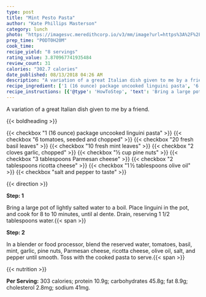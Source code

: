```yaml
---
type: post
title: "Mint Pesto Pasta"
author: "Kate Phillips Masterson"
category: lunch
photo: "https://imagesvc.meredithcorp.io/v3/mm/image?url=https%3A%2F%2Fimages.media-allrecipes.com%2Fuserphotos%2F3822935.jpg"
prep_time: "P0DT0H20M"
cook_time: 
recipe_yield: "8 servings"
rating_value: 3.870967741935484
review_count: 31
calories: "302.7 calories"
date_published: 08/13/2018 04:26 AM
description: "A variation of a great Italian dish given to me by a friend."
recipe_ingredient: ['1 (16 ounce) package uncooked linguini pasta', '6 tomatoes, seeded and chopped', '20 fresh basil leaves', '10 fresh mint leaves', '2 cloves garlic, chopped', '½ cup pine nuts', '3 tablespoons Parmesan cheese', '2 tablespoons ricotta cheese', '1\u2009½ tablespoons olive oil', 'salt and pepper to taste']
recipe_instructions: [{'@type': 'HowToStep', 'text': 'Bring a large pot of lightly salted water to a boil. Place linguini in the pot, and cook for 8 to 10 minutes, until al dente. Drain, reserving 1 1/2 tablespoons water.\n'}, {'@type': 'HowToStep', 'text': 'In a blender or food processor, blend the reserved water, tomatoes, basil, mint, garlic, pine nuts, Parmesan cheese, ricotta cheese, olive oil, salt, and pepper until smooth. Toss with the cooked pasta to serve.\n'}]
---
```


A variation of a great Italian dish given to me by a friend. 

{{< boldheading >}}

{{< checkbox "1 (16 ounce) package uncooked linguini pasta" >}}
{{< checkbox "6  tomatoes, seeded and chopped" >}}
{{< checkbox "20  fresh basil leaves" >}}
{{< checkbox "10  fresh mint leaves" >}}
{{< checkbox "2 cloves garlic, chopped" >}}
{{< checkbox "½ cup pine nuts" >}}
{{< checkbox "3 tablespoons Parmesan cheese" >}}
{{< checkbox "2 tablespoons ricotta cheese" >}}
{{< checkbox "1 ½ tablespoons olive oil" >}}
{{< checkbox "salt and pepper to taste" >}}


{{< direction >}}

**Step: 1**

Bring a large pot of lightly salted water to a boil. Place linguini in the pot, and cook for 8 to 10 minutes, until al dente. Drain, reserving 1 1/2 tablespoons water.{{< span >}}

**Step: 2**

In a blender or food processor, blend the reserved water, tomatoes, basil, mint, garlic, pine nuts, Parmesan cheese, ricotta cheese, olive oil, salt, and pepper until smooth. Toss with the cooked pasta to serve.{{< span >}}

{{< nutrition >}}

**Per Serving:** 303 calories; protein 10.9g; carbohydrates 45.8g; fat 8.9g; cholesterol 2.8mg; sodium 41mg.